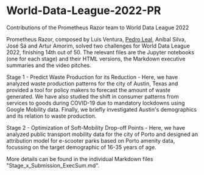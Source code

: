 # World-Data-League-2022-PR
Contributions of the Prometheus Razor team to World Data League 2022

Prometheus Razor, composed by Luís Ventura, [Pedro Leal](https://github.com/pedro-m-leal), Aníbal Silva, José Sá and Artur Amorim, solved two challenges for World Data League 2022, finishing 14th out of 50.
The relevant files are the Jupyter notebooks (one for each stage) and their HTML versions, the Markdown executive summaries and the video pitches.

Stage 1 - Predict Waste Production for its Reduction - Here, we have analyzed waste production patterns for the city of Austin, Texas and provided a tool for policy makers to forecast
the amount of waste generated. We have also studied the shift in consumer patterns from services to goods during COVID-19 due to mandatory lockdowns using Google Mobility data.
Finally, we briefly investigated Austin's demographics and its relation to waste production.

Stage 2 - Optimization of Soft-Mobility Drop-off Points - Here, we have analyzed public transport mobility data for the city of Porto and designed an attribution model for e-scooter
parks based on Porto amenity data, focussing on the target demographic of 16-35 years of age.

More details can be found in the individual Markdown files "Stage_x_Submission_ExecSum.md".
